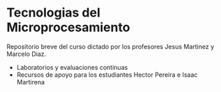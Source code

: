 # Tecnologias del Microprocesamiento

Repositorio breve del curso dictado por los profesores Jesus Martinez y Marcelo Diaz.

- Laboratorios y evaluaciones continuas
- Recursos de apoyo para los estudiantes Hector Pereira e Isaac Martirena
